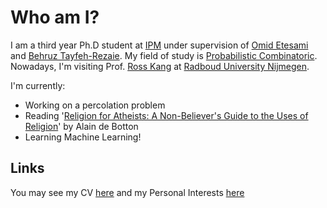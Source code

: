# Who am I?
I am a third year Ph.D student at [IPM](http://ipm.ir/) under supervision of [Omid Etesami](http://math.ipm.ir/~etesami/) and [Behruz Tayfeh-Rezaie](http://math.ipm.ac.ir/~tayfeh-r/). My field of study is [Probabilistic Combinatoric](https://en.wikipedia.org/wiki/Probabilistic_method).
Nowadays, I'm visiting Prof. [Ross Kang](https://www.math.ru.nl/~rkang/) at [Radboud University Nijmegen](https://www.ru.nl/english). 

I'm currently:

- Working on a percolation problem
- Reading '[Religion for Atheists: A Non-Believer's Guide to the Uses of Religion](https://www.alaindebotton.com/religion/)' by Alain de Botton
- Learning Machine Learning!


## Links

You may see my CV [here](Files/CV.md) and my Personal Interests [here](Files/Personal_Interests.md)
